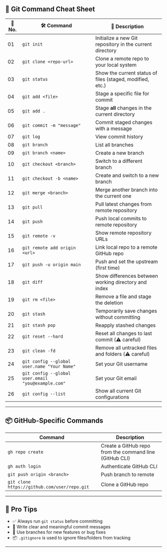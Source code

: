 ## 🚀 Git Command Cheat Sheet

| 🔢 No. | 🛠️ Command                                        | 💬 Description                                            |
| ------ | -------------------------------------------------- | --------------------------------------------------------- |
| 01     | `git init`                                         | Initialize a new Git repository in the current directory  |
| 02     | `git clone <repo-url>`                             | Clone a remote repo to your local system                  |
| 03     | `git status`                                       | Show the current status of files (staged, modified, etc.) |
| 04     | `git add <file>`                                   | Stage a specific file for commit                          |
| 05     | `git add .`                                        | Stage **all** changes in the current directory            |
| 06     | `git commit -m "message"`                          | Commit staged changes with a message                      |
| 07     | `git log`                                          | View commit history                                       |
| 08     | `git branch`                                       | List all branches                                         |
| 09     | `git branch <name>`                                | Create a new branch                                       |
| 10     | `git checkout <branch>`                            | Switch to a different branch                              |
| 11     | `git checkout -b <name>`                           | Create and switch to a new branch                         |
| 12     | `git merge <branch>`                               | Merge another branch into the current one                 |
| 13     | `git pull`                                         | Pull latest changes from remote repository                |
| 14     | `git push`                                         | Push local commits to remote repository                   |
| 15     | `git remote -v`                                    | Show remote repository URLs                               |
| 16     | `git remote add origin <url>`                      | Link local repo to a remote GitHub repo                   |
| 17     | `git push -u origin main`                          | Push and set the upstream (first time)                    |
| 18     | `git diff`                                         | Show differences between working directory and index      |
| 19     | `git rm <file>`                                    | Remove a file and stage the deletion                      |
| 20     | `git stash`                                        | Temporarily save changes without committing               |
| 21     | `git stash pop`                                    | Reapply stashed changes                                   |
| 22     | `git reset --hard`                                 | Reset all changes to last commit (⚠️ careful)             |
| 23     | `git clean -fd`                                    | Remove all untracked files and folders (⚠️ careful)       |
| 24     | `git config --global user.name "Your Name"`        | Set your Git username                                     |
| 25     | `git config --global user.email "you@example.com"` | Set your Git email                                        |
| 26     | `git config --list`                                | Show all current Git configurations                       |

---

## 📦 GitHub-Specific Commands

| Command                                      | Description                                             |
| -------------------------------------------- | ------------------------------------------------------- |
| `gh repo create`                             | Create a GitHub repo from the command line (GitHub CLI) |
| `gh auth login`                              | Authenticate GitHub CLI                                 |
| `git push origin <branch>`                   | Push branch to remote                                   |
| `git clone https://github.com/user/repo.git` | Clone a GitHub repo                                     |

---

## 🧠 Pro Tips

* ✅ Always run `git status` before committing
* 💬 Write clear and meaningful commit messages
* 🔁 Use branches for new features or bug fixes
* 📦 `.gitignore` is used to ignore files/folders from tracking

---
